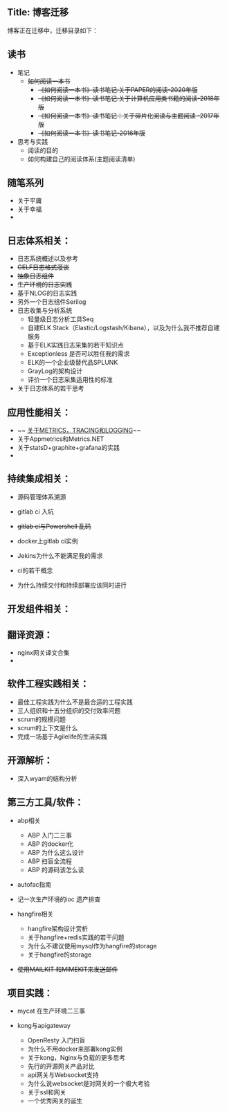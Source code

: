 Title: 博客迁移
---

博客正在迁移中，迁移目录如下：
## 读书
- 笔记
  - ~~如何阅读一本书~~
    -  ~~《如何阅读一本书》读书笔记:关于PAPER的阅读-2020年版~~
    -  ~~《如何阅读一本书》读书笔记:关于计算机应用类书籍的阅读-2018年版~~
    -  ~~《如何阅读一本书》读书笔记：关于碎片化阅读与主题阅读 -2017年版~~
    -  ~~《如何阅读一本书》读书笔记-2016年版~~
- 思考与实践
  - 阅读的目的 
  - 如何构建自己的阅读体系(主题阅读清单)
## 随笔系列
- 关于平庸
- 关于幸福
- 

## 日志体系相关：

- 日志系统概述以及参考
- ~~GELF日志格式漫谈~~
- ~~抽象日志组件~~
- ~~生产环境的日志实践~~
- 基于NLOG的日志实践
- 另外一个日志组件Serilog
- 日志收集与分析系统 
  - 轻量级日志分析工具Seq
  - 自建ELK Stack（Elastic/Logstash/Kibana），以及为什么我不推荐自建服务
  - 基于ELK实践日志采集的若干知识点
  - Exceptionless 是否可以胜任我的需求
  - ELK的一个企业级替代品SPLUNK 
  - GrayLog的架构设计
  - 评价一个日志采集适用性的标准
- 关于日志体系的若干思考

## 应用性能相关：

- ~~ [关于METRICS，TRACING和LOGGING](http://blog.robinjiang.com/posts/2017/04/2017-12-04-metrics-tracing-logging)~~
- 关于Appmetrics和Metrics.NET
- 关于statsD+graphite+grafana的实践
- 

## 持续集成相关：

- 源码管理体系溯源

- gitlab ci 入坑
- ~~gitlab ci与Powershell 乱码~~
- docker上gitlab ci实例
- Jekins为什么不能满足我的需求
- ci的若干概念
- 为什么持续交付和持续部署应该同时进行

## 开发组件相关：

## 翻译资源：

- nginx网关译文合集
- 

## 软件工程实践相关：

- 最佳工程实践为什么不是最合适的工程实践
- 三人组织和十五分组织的交付效率问题
- scrum的规模问题
- scrum的上下文是什么
- 完成一场基于Agilelife的生活实践

## 开源解析：

- 深入wyam的结构分析

## 第三方工具/软件：

- abp相关

  - ABP 入门二三事
  - ABP 的docker化
  - ABP 为什么这么设计
  - ABP 扫盲全流程
  - ABP 的源码该怎么读
- autofac指南
- 记一次生产环境的ioc 遗产排查
- hangfire相关 
  - hangfire架构设计赏析
  - 关于hangfire+redis实践的若干问题
  - 为什么不建议使用mysql作为hangfire的storage
  - 关于hangfire的storage
- ~~使用MAILKIT 和MIMEKIT来发送邮件~~

## 项目实践：
- mycat 在生产环境二三事

- kong与apigateway

  - OpenResty 入门扫盲
  - 为什么不用docker来部署kong实例
  - 关于kong，Nginx与负载的更多思考
  - 先行的开源网关产品对比
  - api网关与Websocket支持
  - 为什么说websocket是对网关的一个极大考验
  - 关于ssl和网关
  - 一个优秀网关的诞生

  

  






